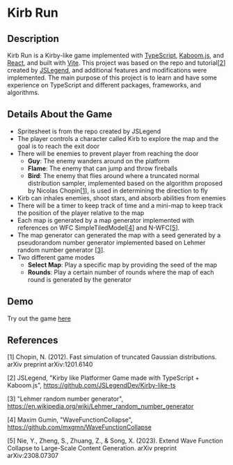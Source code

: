 # Kirb Run
## Description
Kirb Run is a Kirby-like game implemented with [TypeScript](https://www.typescriptlang.org/), [Kaboom.js](https://kaboomjs.com/), and [React](https://react.dev/), and built with [Vite](https://vitejs.dev/). This project was based on the repo and tutorial[[2](https://github.com/Chengz176/kirby-style-game#references)] created by [JSLegend](https://github.com/JSLegendDev), and additional features and modifications were implemented. The main purpose of this project is to learn and have some experience on TypeScript and different packages, frameworks, and algorithms.

## Details About the Game
- Spritesheet is from the repo created by JSLegend
- The player controls a character called Kirb to explore the map and the goal is to reach the exit door
- There will be enemies to prevent player from reaching the door
  - **Guy**: The enemy wanders around on the platform
  - **Flame**: The enemy that can jump and throw fireballs
  - **Bird**: The enemy that flies around where a truncated normal distribution sampler, implemented based on the algorithm proposed by Nicolas Chopin[[1](https://github.com/Chengz176/kirby-style-game#references)], is used in determining the direction to fly
- Kirb can inhales enemies, shoot stars, and absorb abilities from enemies
- There will be a timer to keep track of time and a mini-map to keep track the position of the player relative to the map
- Each map is generated by a map generator implemented with references on WFC SimpleTiledModel[[4](https://github.com/Chengz176/kirby-style-game#references)] and N-WFC[[5](https://github.com/Chengz176/kirby-style-game#references)].
- The map generator can generated the map with a seed generated by a pseudorandom number generator implemented based on Lehmer random number generator [[3](https://github.com/Chengz176/kirby-style-game#references)].
- Two different game modes
  - **Select Map**: Play a specific map by providing the seed of the map
  - **Rounds**: Play a certain number of rounds where the map of each round is generated by the generator 

## Demo
Try out the game [here](https://chengz176.github.io/kirby-like-game/)

## References
[1] Chopin, N. (2012). Fast simulation of truncated Gaussian distributions. arXiv preprint arXiv:1201.6140

[2] JSLegend, "Kirby like Platformer Game made with TypeScript + Kaboom.js", https://github.com/JSLegendDev/Kirby-like-ts

[3] "Lehmer random number generator", https://en.wikipedia.org/wiki/Lehmer_random_number_generator

[4] Maxim Gumin, "WaveFunctionCollapse", https://github.com/mxgmn/WaveFunctionCollapse

[5] Nie, Y., Zheng, S., Zhuang, Z., & Song, X. (2023). Extend Wave Function Collapse to Large-Scale Content Generation. arXiv preprint arXiv:2308.07307



